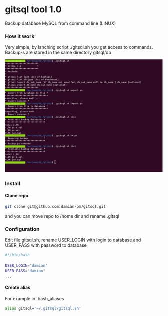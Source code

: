 # gitsql tool 1.0

Backup database MySQL from command line (LINUX)

### How it work
Very simple, by lanching script ./gitsql.sh you get access to commands. Backup-s are stored in the same directory gitsql/db

![screen](screen.png)

### Install

#### Clone repo

```bash
git clone git@github.com:damian-pm/gitsql.git
```
and you can move repo to /home dir and rename .gitsql

### Configuration

Edit file gitsql.sh, rename USER_LOGIN with login to database and USER_PASS with password to database
```bash
#!/bin/bash

USER_LOGIN="damian"
USER_PASS="damian"
...
```

#### Create alias

For example in .bash_aliases

```bash
alias gitsql='~/.gitsql/gitsql.sh' 
```
